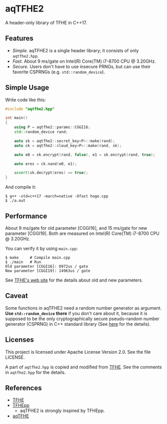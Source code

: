 # aqTFHE2

A header-only library of TFHE in C++17.

## Features

- _Simple._ aqTFHE2 is a single header library; it consists of only `aqtfhe2.hpp`.
- _Fast._ About 9 ms/gate on Intel(R) Core(TM) i7-8700 CPU @ 3.20GHz.
- _Secure._ Users don't have to use insecure PRNGs, but can use their favorite CSPRNGs (e.g. `std::random_device`).

## Simple Usage

Write code like this:

```cpp
#include "aqtfhe2.hpp"

int main()
{
    using P = aqtfhe2::params::CGGI16;
    std::random_device rand;

    auto sk = aqtfhe2::secret_key<P>::make(rand);
    auto ck = aqtfhe2::cloud_key<P>::make(rand, sk);

    auto e0 = sk.encrypt(rand, false), e1 = sk.encrypt(rand, true);

    auto eres = ck.nand(e0, e1);

    assert(sk.decrypt(eres) == true);
}
```

And compile it:

```
$ g++ -std=c++17 -march=native -Ofast hoge.cpp
$ ./a.out
```

## Performance

About 9 ms/gate for old parameter [CGGI16], and 15 ms/gate for new parameter [CGGI19].
Both are measured on Intel(R) Core(TM) i7-8700 CPU @ 3.20GHz.

You can verify it by using `main.cpp`:

```
$ make     # Compile main.cpp
$ ./main   # Run
Old parameter [CGGI16]:	8972us / gate
New parameter [CGGI19]:	14963us / gate
```

See [TFHE's web site](https://tfhe.github.io/tfhe/security_and_params.html)
for the details about old and new parameters.

## Caveat

Some functions in aqTFHE2 need a random number generator as argument.
**Use `std::random_device` there** if you don't care about it,
because it is supposed to be the only cryptographically secure
pseudo-random number generator (CSPRNG) in C++ standard library
(See [here](https://timsong-cpp.github.io/cppwp/n4659/rand) for the details).

## Licenses

This project is licensed under Apache License Version 2.0.
See the file LICENSE.

A part of `aqtfhe2.hpp` is copied and modified from [TFHE](https://tfhe.github.io/tfhe/).
See the comments in `aqtfhe2.hpp` for the details.

## References

- [TFHE](https://tfhe.github.io/tfhe/)
- [TFHEpp](https://github.com/virtualsecureplatform/TFHEpp)
    - aqTFHE2 is strongly inspired by TFHEpp.
- [aqTFHE](https://github.com/ushitora-anqou/aqTFHE)
